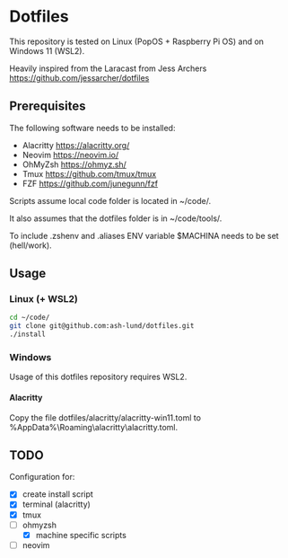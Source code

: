 # Dotfiles

This repository is tested on Linux (PopOS + Raspberry Pi OS) and on Windows 11 (WSL2).

Heavily inspired from the Laracast  from Jess Archers <https://github.com/jessarcher/dotfiles>

## Prerequisites

The following software needs to be installed:

- Alacritty <https://alacritty.org/>
- Neovim <https://neovim.io/>
- OhMyZsh <https://ohmyz.sh/>
- Tmux <https://github.com/tmux/tmux>
- FZF <https://github.com/junegunn/fzf>

Scripts assume local code folder is located in ~/code/.

It also assumes that the dotfiles folder is in ~/code/tools/.

To include .zshenv and .aliases ENV variable $MACHINA needs to be set (hell/work).

## Usage

### Linux (+ WSL2)

```sh
cd ~/code/
git clone git@github.com:ash-lund/dotfiles.git
./install
```

### Windows

Usage of this dotfiles repository requires WSL2.

#### Alacritty

Copy the file dotfiles/alacritty/alacritty-win11.toml to %AppData%\Roaming\alacritty\alacritty.toml.

## TODO

Configuration for:

- [x] create install script
- [x] terminal (alacritty)
- [x] tmux
- [ ] ohmyzsh
    - [x] machine specific scripts
- [ ] neovim
